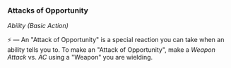 ### Attacks of Opportunity
*Ability (Basic Action)*  

⚡ — An "Attack of Opportunity" is a special reaction you can take when an ability tells you to. To make an "Attack of Opportunity", make a *Weapon Attack* vs. *AC* using a "Weapon" you are wielding.
